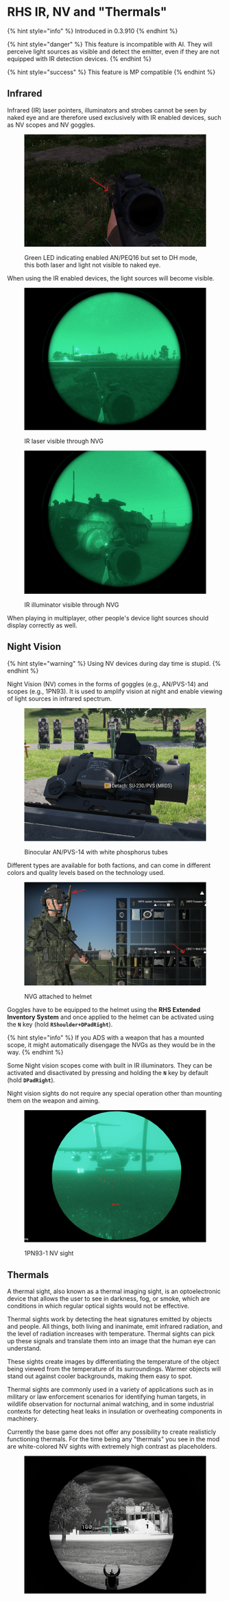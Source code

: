 # RHS IR, NV and "Thermals"

{% hint style="info" %}
Introduced in 0.3.910
{% endhint %}

{% hint style="danger" %}
This feature is incompatible with AI. They will perceive light sources as visible and detect the emitter, even if they are not equipped with IR detection devices.
{% endhint %}

{% hint style="success" %}
This feature is MP compatible
{% endhint %}

## Infrared

Infrared (IR) laser pointers, illuminators and strobes cannot be seen by naked eye and are therefore used exclusively with IR enabled devices, such as NV scopes and NV goggles.

<figure><img src="../../../.gitbook/assets/image (20).png" alt=""><figcaption><p>Green LED indicating enabled AN/PEQ16 but set to DH mode, this both laser and light not visible to naked eye.</p></figcaption></figure>

When using the IR enabled devices, the light sources will become visible.

<figure><img src="../../../.gitbook/assets/image (24) (2).png" alt=""><figcaption><p>IR laser visible through NVG</p></figcaption></figure>

<figure><img src="../../../.gitbook/assets/image (19) (2).png" alt=""><figcaption><p>IR illuminator visible through NVG</p></figcaption></figure>

When playing in multiplayer, other people's device light sources should display correctly as well.

## Night Vision

{% hint style="warning" %}
Using NV devices during day time is stupid.
{% endhint %}

Night Vision (NV) comes in the forms of goggles (e.g., AN/PVS-14) and scopes (e.g., 1PN93). It is used to amplify vision at night and enable viewing of light sources in infrared spectrum.

<figure><img src="../../../.gitbook/assets/image (14) (1).png" alt=""><figcaption><p>Binocular AN/PVS-14 with white phosphorus tubes</p></figcaption></figure>

Different types are available for both factions, and can come in different colors and quality levels based on the technology used.

<figure><img src="../../../.gitbook/assets/image (8) (3) (1).png" alt=""><figcaption><p>NVG attached to helmet</p></figcaption></figure>

Goggles have to be equipped to the helmet using the **RHS Extended Inventory System** and once applied to the helmet can be activated using the **`N`** key (hold **`RShoulder+DPadRight`**).

{% hint style="info" %}
If you ADS with a weapon that has a mounted scope, it might automatically disengage the NVGs as they would be in the way.
{% endhint %}

Some Night vision scopes come with built in IR illuminators. They can be activated and disactivated by pressing and holding the **`N`** key by default (hold **`DPadRight`**).

Night vision sights do not require any special operation other than mounting them on the weapon and aiming.

<figure><img src="../../../.gitbook/assets/image (11) (1).png" alt=""><figcaption><p>1PN93-1 NV sight</p></figcaption></figure>

## Thermals

A thermal sight, also known as a thermal imaging sight, is an optoelectronic device that allows the user to see in darkness, fog, or smoke, which are conditions in which regular optical sights would not be effective.

Thermal sights work by detecting the heat signatures emitted by objects and people. All things, both living and inanimate, emit infrared radiation, and the level of radiation increases with temperature. Thermal sights can pick up these signals and translate them into an image that the human eye can understand.

These sights create images by differentiating the temperature of the object being viewed from the temperature of its surroundings. Warmer objects will stand out against cooler backgrounds, making them easy to spot.

Thermal sights are commonly used in a variety of applications such as in military or law enforcement scenarios for identifying human targets, in wildlife observation for nocturnal animal watching, and in some industrial contexts for detecting heat leaks in insulation or overheating components in machinery.

Currently the base game does not offer any possibility to create realisticly functioning thermals. For the time being any "thermals" you see in the mod are white-colored NV sights with extremely high contrast as placeholders.

<figure><img src="../../../.gitbook/assets/thermals.png" alt=""><figcaption></figcaption></figure>
